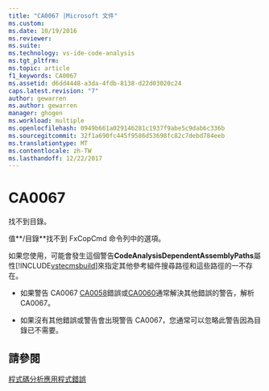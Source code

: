 ```yaml
---
title: "CA0067 |Microsoft 文件"
ms.custom: 
ms.date: 10/19/2016
ms.reviewer: 
ms.suite: 
ms.technology: vs-ide-code-analysis
ms.tgt_pltfrm: 
ms.topic: article
f1_keywords: CA0067
ms.assetid: d6dd4448-a3da-4fdb-8138-d22d03020c24
caps.latest.revision: "7"
author: gewarren
ms.author: gewarren
manager: ghogen
ms.workload: multiple
ms.openlocfilehash: 0949b661a029146281c1937f9abe5c9dab6c336b
ms.sourcegitcommit: 32f1a690fc445f9586d53698fc82c7debd784eeb
ms.translationtype: MT
ms.contentlocale: zh-TW
ms.lasthandoff: 12/22/2017
---
```

# <a name="ca0067"></a>CA0067
找不到目錄。  
  
 值**/目錄**找不到 FxCopCmd 命令列中的選項。  
  
 如果您使用，可能會發生這個警告**CodeAnalysisDependentAssemblyPaths**屬性[!INCLUDE[vstecmsbuild](../extensibility/internals/includes/vstecmsbuild_md.md)]來指定其他參考組件搜尋路徑和這些路徑的一不存在。  
  
-   如果警告 CA0067 [CA0058](ca0058.md)錯誤或[CA0060](ca0060.md)通常解決其他錯誤的警告，解析 CA0067。  
  
-   如果沒有其他錯誤或警告會出現警告 CA0067，您通常可以忽略此警告因為目錄已不需要。  
  
## <a name="see-also"></a>請參閱  
 [程式碼分析應用程式錯誤](../code-quality/code-analysis-application-errors.md)   
